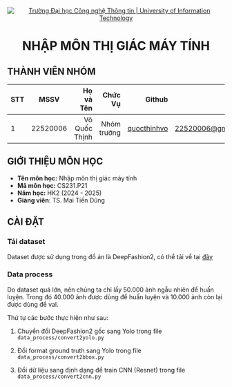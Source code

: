 <!-- Banner -->
<p align="center">
  <a href="https://www.uit.edu.vn/" title="Trường Đại học Công nghệ Thông tin" style="border: none;">
    <img src="https://i.imgur.com/WmMnSRt.png" alt="Trường Đại học Công nghệ Thông tin | University of Information Technology">
  </a>
</p>

<h1 align="center"><b>NHẬP MÔN THỊ GIÁC MÁY TÍNH</b></h>

## THÀNH VIÊN NHÓM
| STT    | MSSV          | Họ và Tên              |Chức Vụ    | Github                                                  | Email                   |
| ------ |:-------------:| ----------------------:|----------:|--------------------------------------------------------:|-------------------------:
| 1      | 22520006 | Võ Quốc Thịnh        |Nhóm trưởng|[quocthinhvo](https://github.com/quocthinhvo)  |22520006@gm.uit.edu.vn   |

## GIỚI THIỆU MÔN HỌC
* **Tên môn học:** Nhập môn thị giác máy tính
* **Mã môn học:** CS231.P21
* **Năm học:** HK2 (2024 - 2025)
* **Giảng viên**: TS. Mai Tiến Dũng

## CÀI ĐẶT

### Tải dataset

Dataset được sử dụng trong đồ án là DeepFashion2, có thể tải về tại [đây](https://www.kaggle.com/datasets/thusharanair/deepfashion2-original-with-dataframes)

### Data process

Do dataset quá lớn, nên chúng ta chỉ lấy 50.000 ảnh ngẫu nhiên để huấn luyện. Trong đó 40.000 ảnh được dùng để huấn luyện và 10.000 ảnh còn lại được dùng để val.

Thứ tự các bước thực hiện như sau:

1. Chuyển đổi DeepFashion2 gốc sang Yolo trong file `data_process/convert2yolo.py`

2. Đổi format ground truth sang Yolo trong file `data_process/convert2bbox.py`

3. Đổi dữ liệu sang định dạng để train CNN (Resnet) trong file `data_process/convert2cnn.py`